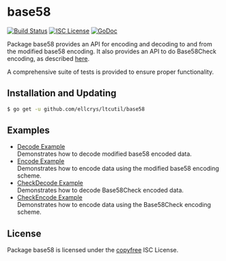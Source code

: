# base58

[![Build Status](http://img.shields.io/travis/ltcsuite/ltcutil.svg)](https://travis-ci.org/ltcsuite/ltcutil) [![ISC License](http://img.shields.io/badge/license-ISC-blue.svg)](http://copyfree.org)
[![GoDoc](https://godoc.org/github.com/ellcrys/ltcutil/base58?status.png)](http://godoc.org/github.com/ellcrys/ltcutil/base58)

Package base58 provides an API for encoding and decoding to and from the
modified base58 encoding. It also provides an API to do Base58Check encoding,
as described [here](https://en.litecoin.it/wiki/Base58Check_encoding).

A comprehensive suite of tests is provided to ensure proper functionality.

## Installation and Updating

```bash
$ go get -u github.com/ellcrys/ltcutil/base58
```

## Examples

- [Decode Example](http://godoc.org/github.com/ellcrys/ltcutil/base58#example-Decode)  
  Demonstrates how to decode modified base58 encoded data.
- [Encode Example](http://godoc.org/github.com/ellcrys/ltcutil/base58#example-Encode)  
  Demonstrates how to encode data using the modified base58 encoding scheme.
- [CheckDecode Example](http://godoc.org/github.com/ellcrys/ltcutil/base58#example-CheckDecode)  
  Demonstrates how to decode Base58Check encoded data.
- [CheckEncode Example](http://godoc.org/github.com/ellcrys/ltcutil/base58#example-CheckEncode)  
  Demonstrates how to encode data using the Base58Check encoding scheme.

## License

Package base58 is licensed under the [copyfree](http://copyfree.org) ISC
License.
